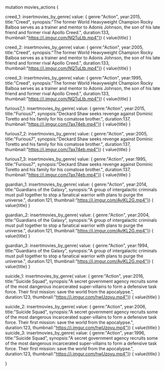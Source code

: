 mutation movies_actions {
  
  creed_1: insertmovies_by_genre(
    value: { 
      genre:"Action", 
      year:2015,
      title:"Creed",
      synopsis:"The former World Heavyweight Champion Rocky Balboa serves as a trainer and mentor to Adonis Johnson, the son of his late friend and former rival Apollo Creed.",
      duration:133,
      thumbnail:"https://i.imgur.com/NQTuLtb.mp4"}) {
    value{title}
  }
  
  creed_2: insertmovies_by_genre(
    value: { 
      genre:"Action", 
      year:2005,
      title:"Creed",
      synopsis:"The former World Heavyweight Champion Rocky Balboa serves as a trainer and mentor to Adonis Johnson, the son of his late friend and former rival Apollo Creed.",
      duration:133,
      thumbnail:"https://i.imgur.com/NQTuLtb.mp4"}) {
    value{title}
  }
  
  creed_3: insertmovies_by_genre(
    value: { 
      genre:"Action", 
      year:1995,
      title:"Creed",
      synopsis:"The former World Heavyweight Champion Rocky Balboa serves as a trainer and mentor to Adonis Johnson, the son of his late friend and former rival Apollo Creed.",
      duration:133,
      thumbnail:"https://i.imgur.com/NQTuLtb.mp4"}) {
    value{title}
  }
  
  furious7_1: insertmovies_by_genre(
    value: { 
      genre:"Action", 
      year:2015,
      title:"Furious7",
      synopsis:"Deckard Shaw seeks revenge against Dominic Toretto and his family for his comatose brother.",
      duration:137,
      thumbnail:"https://i.imgur.com/7ax74eb.mp4"}) {
    value{title}
  }
  
  furious7_2: insertmovies_by_genre(
    value: { 
      genre:"Action", 
      year:2005,
      title:"Furious7",
      synopsis:"Deckard Shaw seeks revenge against Dominic Toretto and his family for his comatose brother.",
      duration:137,
      thumbnail:"https://i.imgur.com/7ax74eb.mp4"}) {
    value{title}
  }
  
  furious7_3: insertmovies_by_genre(
    value: { 
      genre:"Action", 
      year:1995,
      title:"Furious7",
      synopsis:"Deckard Shaw seeks revenge against Dominic Toretto and his family for his comatose brother.",
      duration:137,
      thumbnail:"https://i.imgur.com/7ax74eb.mp4"}) {
    value{title}
  }
  
  guardian_1: insertmovies_by_genre(
    value: { 
      genre:"Action", 
      year:2014,
      title:"Guardians of the Galaxy",
      synopsis:"A group of intergalactic criminals must pull together to stop a fanatical warrior with plans to purge the universe.",
      duration:121,
      thumbnail:"https://i.imgur.com/AylKL2G.mp4"}) {
    value{title}
  }
  
  guardian_2: insertmovies_by_genre(
    value: { 
      genre:"Action", 
      year:2004,
      title:"Guardians of the Galaxy",
      synopsis:"A group of intergalactic criminals must pull together to stop a fanatical warrior with plans to purge the universe.",
      duration:121,
      thumbnail:"https://i.imgur.com/AylKL2G.mp4"}) {
    value{title}
  }
  
  guardian_3: insertmovies_by_genre(
    value: { 
      genre:"Action", 
      year:1994,
      title:"Guardians of the Galaxy",
      synopsis:"A group of intergalactic criminals must pull together to stop a fanatical warrior with plans to purge the universe.",
      duration:121,
      thumbnail:"https://i.imgur.com/AylKL2G.mp4"}) {
    value{title}
  }
  
  suicide_1: insertmovies_by_genre(
    value: { 
      genre:"Action", 
      year:2016,
      title:"Suicide Squad",
      synopsis:"A secret government agency recruits some of the most dangerous incarcerated super-villains to form a defensive task force. Their first mission: save the world from the apocalypse.",
      duration:123,
      thumbnail:"https://i.imgur.com/hwUzoyu.mp4"}) {
    value{title}
  }
  
  suicide_2: insertmovies_by_genre(
    value: { 
      genre:"Action", 
      year:2006,
      title:"Suicide Squad",
      synopsis:"A secret government agency recruits some of the most dangerous incarcerated super-villains to form a defensive task force. Their first mission: save the world from the apocalypse.",
      duration:123,
      thumbnail:"https://i.imgur.com/hwUzoyu.mp4"}) {
    value{title}
  }
  suicide_3: insertmovies_by_genre(
    value: { 
      genre:"Action", 
      year:1996,
      title:"Suicide Squad",
      synopsis:"A secret government agency recruits some of the most dangerous incarcerated super-villains to form a defensive task force. Their first mission: save the world from the apocalypse.",
      duration:123,
      thumbnail:"https://i.imgur.com/hwUzoyu.mp4"}) {
    value{title}
  }

}
